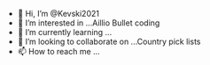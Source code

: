 - 👋 Hi, I’m @Kevski2021
- 👀 I’m interested in ...Aillio Bullet coding
- 🌱 I’m currently learning ...
- 💞️ I’m looking to collaborate on ...Country pick lists
- 📫 How to reach me ...

<!---
Kevski2021/Kevski2021 is a ✨ special ✨ repository because its `README.md` (this file) appears on your GitHub profile.
You can click the Preview link to take a look at your changes.
--->
